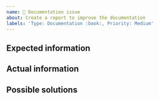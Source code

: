 ```yaml
---
name: 📖 Documentation issue
about: Create a report to improve the documentation
labels: 'Type: Documentation :book:, Priority: Medium'
---
```


<!--lint disable heading-style -->
## Expected information


## Actual information


## Possible solutions
<!--- Not obligatory, but suggestions are welcome -->